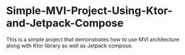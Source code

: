 # Simple-MVI-Project-Using-Ktor-and-Jetpack-Compose
This is a simple project that demonstrates how to use MVI architecture along with Ktor library as well as Jetpack compose.
